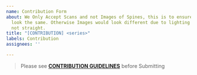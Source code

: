 ```yaml
---
name: Contribution Form
about: We Only Accept Scans and not Images of Spines, this is to ensure the Scans
  look the same. Otherwise Images would look different due to lighting or spines being
  not straight.
title: "[CONTRIBUTION] <series>"
labels: Contribution
assignees: ''

---
```


> Please see [**CONTRIBUTION GUIDELINES**]() before Submitting
